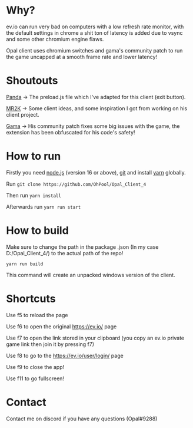 # Why?

ev.io can run very bad on computers with a low refresh rate monitor, with the default settings in chrome a shit ton of latency is added due to vsync and some other chromium engine flaws.

Opal client uses chromium switches and gama's community patch to run the game uncapped at a smooth frame rate and lower latency!

# Shoutouts 

[Panda](https://github.com/PandasMagic/Comp-Client) -> The preload.js file which I've adapted for this client (exit button).

[MR2K](https://github.com/m2rk1312) -> Some client ideas, and some inspiration I got from working on his client project.

[Gama](https://chrome.google.com/webstore/detail/community-patch-evio/ifoamcioafnhbhakboliekfopmefahip) -> His community patch fixes some big issues with the game, the extension has been obfuscated for his code's safety!

# How to run

Firstly you need [node.js](https://nodejs.org/) (version 16 or above), [git](https://git-scm.com/downloads) and install [yarn](https://www.npmjs.com/package/yarn) globally.

Run `git clone https://github.com/OhPool/Opal_Client_4`

Then run `yarn install`

Afterwards run 
`yarn run start`

# How to build

Make sure to change the path in the package .json (In my case D:/Opal_Client_4/) to the actual path of the repo!

`yarn run build`

This command will create an unpacked windows version of the client.

# Shortcuts

Use f5 to reload the page

Use f6 to open the original https://ev.io/ page

Use f7 to open the link stored in your clipboard (you copy an ev.io private game link then join it by pressing f7)

Use f8 to go to the https://ev.io/user/login/ page

Use f9 to close the app!

Use f11 to go fullscreen!

# Contact

Contact me on discord if you have any questions (Opal#9288)
